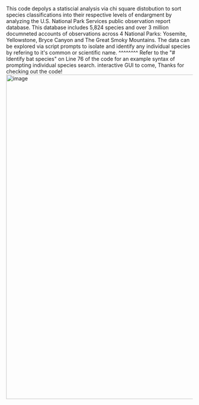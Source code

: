 This code depolys a statiscial analysis via chi square distobution to sort species classifications into their respective 
levels of endargment by analyzing the U.S. National Park Services public observation report database.
This database includes 5,824 species and over 3 million documneted accounts of observations across 4 National Parks:
Yosemite, Yellowstone, Bryce Canyon and The Great Smoky Mountains.
The data can be explored via script prompts to isolate and identify any individual species by refering to it's common or
scientific name.
^^^^^^^^   Refer to the "# Identify bat species" on Line 76 of the code for an example syntax of prompting individual species search.
interactive GUI to come,
Thanks for checking out the code!
<img width="877" alt="image" src="https://github.com/user-attachments/assets/4060c276-f406-4a2f-a49f-b94083ad2e84" />

